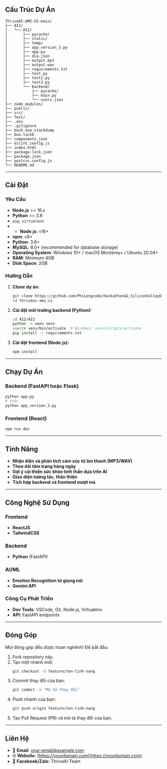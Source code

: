 ## Cấu Trúc Dự Án

```
ThriveAI-AMI-UI-main/
├── AI2/
│   └── AI2/
│       ├── pycache/
│       ├── static/
│       ├── temp/
│       ├── app_version_3.py
│       ├── app.py
│       ├── dia.json
│       ├── output.mp3
│       ├── output.wav
│       ├── requirements.txt
│       ├── test.py
│       ├── test2.py
│       ├── test3.py
│       └── backend/
│           ├── pycache/
│           ├── main.py
│           └── users.json
├── node_modules/
├── public/
├── src/
├── Test/
├── .env
├── .gitignore
├── bash.exe.stackdump
├── bun.lockb
├── components.json
├── eslint.config.js
├── index.html
├── package-lock.json
├── package.json
├── postcss.config.js
└── README.md
```

---

## Cài Đặt

### Yêu Cầu

- **Node.js** >= 16.x
- **Python** >= 3.8
- `pip`, `virtualenv`
- - **Node.js**: v16+
- **npm**: v8+
- **Python**: 3.8+
- **MySQL**: 8.0+ (recommended for database storage)
- **Operating System**: Windows 10+ / macOS Monterey+ / Ubuntu 20.04+
- **RAM**: Minimum 4GB
- **Disk Space**: 2GB

### Hướng Dẫn

1. **Clone dự án:**
   ```bash
   git clone https://github.com/PhiLongcode/HackathonGG_SiliconValleyDev_ThirveAI
   cd thriveai-ami-ui
   ```

2. **Cài đặt môi trường backend (Python):**
   ```bash
   cd AI2/AI2
   python -m venv venv
   source venv/bin/activate  # Windows: venv\Scripts\activate
   pip install -r requirements.txt
   ```

3. **Cài đặt frontend (Node.js):**
   ```bash
   npm install
   ```

---

## Chạy Dự Án

### Backend (FastAPI hoặc Flask)
```bash
python app.py
# hoặc
python app_version_3.py
```

### Frontend (React)
```bash
npm run dev
```

---

## Tính Năng

- **Nhận diện và phân tích cảm xúc từ âm thanh (MP3/WAV)**
- **Theo dõi tâm trạng hàng ngày**
- **Gợi ý cải thiện sức khỏe tinh thần dựa trên AI**
- **Giao diện tương tác, thân thiện**
- **Tích hợp backend và frontend mượt mà**

---

## Công Nghệ Sử Dụng

### Frontend

- **ReactJS**
- **TailwindCSS**

### Backend

- **Python** (FastAPI)

### AI/ML

- **Emotion Recognition từ giọng nói**
- **Gemini API**

### Công Cụ Phát Triển

- **Dev Tools**: VSCode, Git, Node.js, Virtualenv
- **API**: FastAPI endpoints

---

## Đóng Góp

Mọi đóng góp đều được hoan nghênh! Để bắt đầu:

1. Fork repository này.
2. Tạo một nhánh mới:
   ```bash
   git checkout -b feature/ten-tinh-nang
   ```
3. Commit thay đổi của bạn:
   ```bash
   git commit -m "Mô tả thay đổi"
   ```
4. Push nhánh của bạn:
   ```bash
   git push origin feature/ten-tinh-nang
   ```
5. Tạo Pull Request (PR) và mô tả thay đổi của bạn.

---

## Liên Hệ

- 📧 **Email**: your-email@example.com
- 🌐 **Website**: [https://yourdomain.com](https://yourdomain.com)
- 💬 **Facebook/Zalo**: ThriveAI Team
